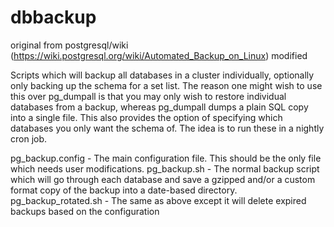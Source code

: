 # dbbackup

original from postgresql/wiki (https://wiki.postgresql.org/wiki/Automated_Backup_on_Linux)
modified


Scripts which will backup all databases in a cluster individually, optionally only backing up the schema for a set list. The reason one might wish to use this over pg_dumpall is that you may only wish to restore individual databases from a backup, whereas pg_dumpall dumps a plain SQL copy into a single file. This also provides the option of specifying which databases you only want the schema of. The idea is to run these in a nightly cron job.

pg_backup.config - The main configuration file. This should be the only file which needs user modifications.
pg_backup.sh - The normal backup script which will go through each database and save a gzipped and/or a custom format copy of the backup into a date-based directory.
pg_backup_rotated.sh - The same as above except it will delete expired backups based on the configuration
